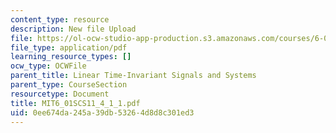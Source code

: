 ```yaml
---
content_type: resource
description: New file Upload
file: https://ol-ocw-studio-app-production.s3.amazonaws.com/courses/6-01sc-introduction-to-electrical-engineering-and-computer-science-i-spring-2011/0ee674da245a39db53264d8d8c301ed3_MIT6_01SCS11_4_1_1.pdf
file_type: application/pdf
learning_resource_types: []
ocw_type: OCWFile
parent_title: Linear Time-Invariant Signals and Systems
parent_type: CourseSection
resourcetype: Document
title: MIT6_01SCS11_4_1_1.pdf
uid: 0ee674da-245a-39db-5326-4d8d8c301ed3
---
```

